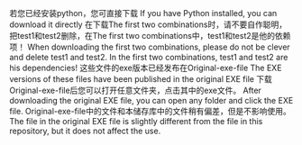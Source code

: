 若您已经安装python，您可直接下载
If you have Python installed, you can download it directly
在下载The first two combinations时，请不要自作聪明，把test1和test2删除，在The first two combinations中，test1和test2是他的依赖项！
When downloading the first two combinations, please do not be clever and delete test1 and test2. In the first two combinations, test1 and test2 are his dependencies!
这些文件的exe版本已经发布在Original-exe-file
The EXE versions of these files have been published in the original EXE file
下载Original-exe-file后您可以打开任意文件夹，点击其中的exe文件。
After downloading the original EXE file, you can open any folder and click the EXE file.
Original-exe-file中的文件和本储存库中的文件稍有偏差，但是不影响使用。
The file in the original EXE file is slightly different from the file in this repository, but it does not affect the use.
